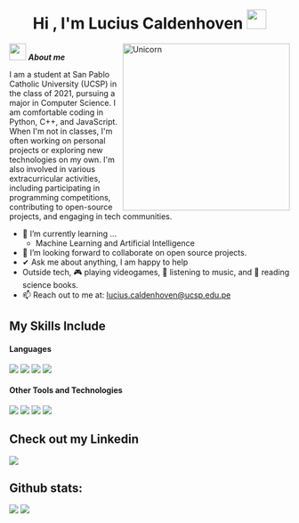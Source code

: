 <h1 align="center"><b>Hi , I'm Lucius Caldenhoven </b><img src="https://media.giphy.com/media/hvRJCLFzcasrR4ia7z/giphy.gif" width="35"></h1>
<!--  -->
<img align="right" width=300px alt="Unicorn" src="https://c.tenor.com/GN73MKBawZYAAAAi/busy-cute.gif" />

<img src="https://media.giphy.com/media/ObNTw8Uzwy6KQ/giphy.gif" width="30px">&nbsp;***About me***

I am a student at San Pablo Catholic University (UCSP) in the class of 2021, pursuing a major in Computer Science. I am comfortable coding in Python, C++, and JavaScript. When I'm not in classes, I'm often working on personal projects or exploring new technologies on my own. I'm also involved in various extracurricular activities, including participating in programming competitions, contributing to open-source projects, and engaging in tech communities.
- 🌱 I’m currently learning ...
   - Machine Learning and Artificial Intelligence
- 👯 I’m looking forward to collaborate on open source projects.
- ✔ Ask me about anything, I am happy to help<br>
- Outside tech, 🎮 playing videogames, 🎵 listening to music, and 📖 reading science books.
- 📫 Reach out to me at: <a href="lucius.caldenhoven@ucsp.edu.pe">lucius.caldenhoven@ucsp.edu.pe</a>

## My Skills Include

<h4> Languages </h4>
<span> 
  <img src="https://img.shields.io/badge/HTML5-E34F26?style=for-the-badge&logo=html5&logoColor=white">
  <img src="https://img.shields.io/badge/CSS3-1572B6?style=for-the-badge&logo=css3&logoColor=white">
  <img src="https://img.shields.io/badge/C%2B%2B-00599C?style=for-the-badge&logo=c%2B%2B&logoColor=white">
  <img src="https://img.shields.io/badge/python-3670A0?style=for-the-badge&logo=python&logoColor=ffdd54">
 


</span>


<h4> Other Tools and Technologies </h4>
<span>
  <img src="https://img.shields.io/badge/Git-F05032?style=for-the-badge&logo=git&logoColor=white">
  <img src="https://img.shields.io/badge/MySQL-00000F?style=for-the-badge&logo=mysql&logoColor=white">
  <img src="https://img.shields.io/badge/MongoDB-4EA94B?style=for-the-badge&logo=mongodb&logoColor=white">
  <img src="https://img.shields.io/badge/TensorFlow-FF6F00?style=for-the-badge&logo=tensorflow&logoColor=white">



</span>

## Check out my Linkedin

<a href="https://www.linkedin.com/in/lucius-matheo-caldenhoven-loayza-a78487321/">
  <img src="https://img.shields.io/badge/LinkedIn-0077B5?style=for-the-badge&logo=linkedin&logoColor=white">
</a>

<h2>Github stats:</h2> 

[![](https://github-readme-stats.vercel.app/api?username=LuciusCaldenhoven&show_icons=true&theme=tokyonight&hide_border=true&locale=en)](https://github.com/LuciusCaldenhoven)
[![](https://github-readme-streak-stats.herokuapp.com/?user=LuciusCaldenhoven&theme=material-palenight)](https://github.com/LuciusCaldenhoven)
</div>

